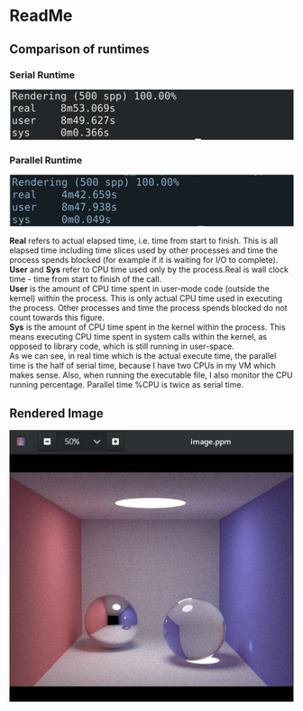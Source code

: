 # ReadMe
## Comparison of runtimes
### Serial Runtime
![](Images/serialRender.PNG)
### Parallel Runtime
![](Images/parallelRender.PNG)

**Real**
refers to actual elapsed time, i.e. time from start to finish. This is all elapsed time including time slices used by other processes and time the process spends blocked (for example if it is waiting for I/O to complete).\
**User** and **Sys** refer to CPU time used only by the process.Real is wall clock time - time from start to finish of the call. \
**User** is the amount of CPU time spent in user-mode code (outside the kernel) within the process. This is only actual CPU time used in executing the process. Other processes and time the process spends blocked do not count towards this figure.\
**Sys** is the amount of CPU time spent in the kernel within the process. This means executing CPU time spent in system calls within the kernel, as opposed to library code, which is still running in user-space.\
As we can see, in real time which is the actual execute time, the parallel time is the half of serial time, because I have two CPUs in my VM which makes sense.
Also, when running the executable file, I also monitor the CPU running percentage. Parallel time %CPU is twice as serial time.

## Rendered Image
![](Images/rayTracer.png)


 
